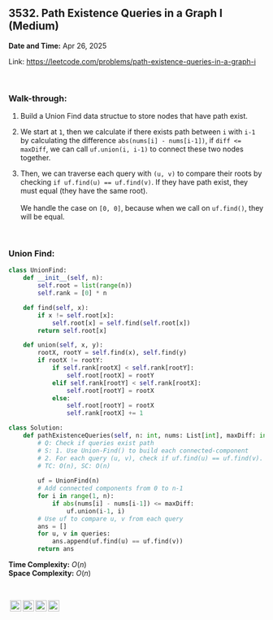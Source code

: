 ## 3532. Path Existence Queries in a Graph I (Medium)
**Date and Time:** Apr 26, 2025

Link: https://leetcode.com/problems/path-existence-queries-in-a-graph-i

<br>

### Walk-through: 
1. Build a Union Find data structue to store nodes that have path exist.

2. We start at `1`, then we calculate if there exists path between `i` with `i-1` by calculating the difference `abs(nums[i] - nums[i-1])`, if `diff <= maxDiff`, we can call `uf.union(i, i-1)` to connect these two nodes together.

3. Then, we can traverse each query with `(u, v)` to compare their roots by checking `if uf.find(u) == uf.find(v)`. If they have path exist, they must equal (they have the same root). <br> <br> We handle the case on `[0, 0]`, because when we call on `uf.find()`, they will be equal.

<br>

### Union Find:
```python
class UnionFind:
    def __init__(self, n):
        self.root = list(range(n))
        self.rank = [0] * n

    def find(self, x):
        if x != self.root[x]:
            self.root[x] = self.find(self.root[x])
        return self.root[x]

    def union(self, x, y):
        rootX, rootY = self.find(x), self.find(y)
        if rootX != rootY:
            if self.rank[rootX] < self.rank[rootY]:
                self.root[rootX] = rootY
            elif self.rank[rootY] < self.rank[rootX]:
                self.root[rootY] = rootX
            else:
                self.root[rootY] = rootX
                self.rank[rootX] += 1

class Solution:
    def pathExistenceQueries(self, n: int, nums: List[int], maxDiff: int, queries: List[List[int]]) -> List[bool]:
        # Q: Check if queries exist path
        # S: 1. Use Union-Find() to build each connected-component
        # 2. For each query (u, v), check if uf.find(u) == uf.find(v). If they have the same root, we know there exists path
        # TC: O(n), SC: O(n)
        
        uf = UnionFind(n)
        # Add connected components from 0 to n-1
        for i in range(1, n):
            if abs(nums[i] - nums[i-1]) <= maxDiff:
                uf.union(i-1, i)
        # Use uf to compare u, v from each query
        ans = []
        for u, v in queries:
            ans.append(uf.find(u) == uf.find(v))
        return ans
```
**Time Complexity:** $O(n)$ <br>
**Space Complexity:** $O(n)$

<br>

<img style="height:22px!important;margin-left:3px;vertical-align:text-bottom;" src="https://mirrors.creativecommons.org/presskit/icons/cc.svg?ref=chooser-v1" alt="CC BY-NC-SA" title="CC BY-NC-SA"><img style="height:22px!important;margin-left:3px;vertical-align:text-bottom;" src="https://mirrors.creativecommons.org/presskit/icons/by.svg?ref=chooser-v1" alt="BY: credit must be given to the creator" title="BY: credit must be given to the creator"><img style="height:22px!important;margin-left:3px;vertical-align:text-bottom;" src="https://mirrors.creativecommons.org/presskit/icons/nc.svg?ref=chooser-v1" alt="NC: Only noncommercial uses of the work are permitted" title="NC: Only noncommercial uses of the work are permitted"><img style="height:22px!important;margin-left:3px;vertical-align:text-bottom;" src="https://mirrors.creativecommons.org/presskit/icons/sa.svg?ref=chooser-v1" alt="SA: Adaptations must be shared under the same terms" title="SA: Adaptations must be shared under the same terms">